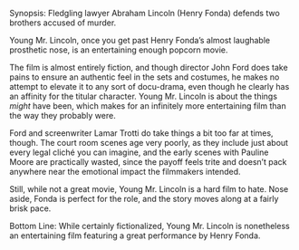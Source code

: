 Synopsis: Fledgling lawyer Abraham Lincoln (Henry Fonda) defends two brothers accused of murder.

Young Mr. Lincoln, once you get past Henry Fonda’s almost laughable prosthetic nose, is an entertaining enough popcorn movie.

The film is almost entirely fiction, and though director John Ford does take pains to ensure an authentic feel in the sets and costumes, he makes no attempt to elevate it to any sort of docu-drama, even though he clearly has an affinity for the titular character.  Young Mr. Lincoln is about the things <em>might</em> have been, which makes for an infinitely more entertaining film than the way they probably were.

Ford and screenwriter Lamar Trotti do take things a bit too far at times, though.  The court room scenes age very poorly, as they include just about every legal cliché you can imagine, and the early scenes with Pauline Moore are practically wasted, since the payoff feels trite and doesn’t pack anywhere near the emotional impact the filmmakers intended.

Still, while not a great movie, Young Mr. Lincoln is a hard film to hate.  Nose aside, Fonda is perfect for the role, and the story moves along at a fairly brisk pace. 

Bottom Line: While certainly fictionalized, Young Mr. Lincoln is nonetheless an entertaining film featuring a great performance by Henry Fonda.